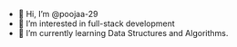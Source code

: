 - 👋 Hi, I’m @poojaa-29
- 👀 I’m interested in full-stack development
- 🌱 I’m currently learning Data Structures and Algorithms.


